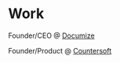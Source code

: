 # Work

Founder/CEO @ [Documize](https://www.documize.com)

Founder/Product @ [Countersoft](https://www.countersoft.com)


